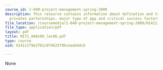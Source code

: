 ```yaml
---
course_id: 1-040-project-management-spring-2009
description: This resource contains information about defination and types of public
  privates parternships, major type of ppp and critical success factors for ppps.
file_location: /coursemedia/1-040-project-management-spring-2009/914111f9e2f61c07462379bceaeb4dcb_MIT1_040s09_lec06.pdf
file_type: application/pdf
layout: pdf
title: MIT1_040s09_lec06.pdf
type: course
uid: 914111f9e2f61c07462379bceaeb4dcb

---
```

None